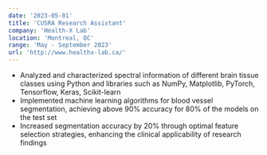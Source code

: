 ```yaml
---
date: '2023-05-01'
title: 'CUSRA Research Assistant'
company: 'Health-X Lab'
location: 'Montreal, QC'
range: 'May - September 2023'
url: 'http://www.healthx-lab.ca/'
---
```


- Analyzed and characterized spectral information of different brain tissue classes using Python and libraries such as NumPy, Matplotlib, PyTorch, Tensorflow, Keras, Scikit-learn
- Implemented machine learning algorithms for blood vessel segmentation, achieving above 90% accuracy for 80% of the models on the test set
- Increased segmentation accuracy by 20% through optimal feature selection strategies, enhancing the clinical applicability of research findings
